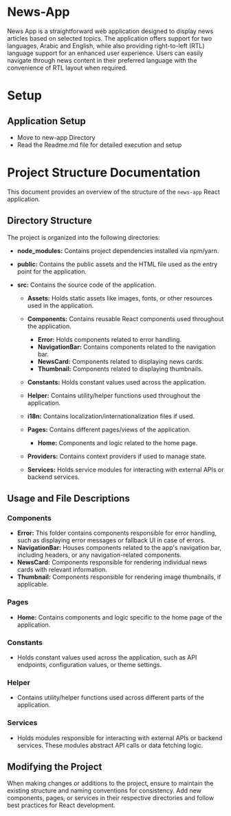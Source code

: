 # News-App

News App is a straightforward web application designed to display news articles based on selected topics. The application offers support for two languages, Arabic and English, while also providing right-to-left (RTL) language support for an enhanced user experience. Users can easily navigate through news content in their preferred language with the convenience of RTL layout when required.

# Setup

## Application Setup

- Move to new-app Directory
- Read the Readme.md file for detailed execution and setup

# Project Structure Documentation

This document provides an overview of the structure of the `news-app` React application.

## Directory Structure

The project is organized into the following directories:

- **node_modules:** Contains project dependencies installed via npm/yarn.
- **public:** Contains the public assets and the HTML file used as the entry point for the application.
- **src:** Contains the source code of the application.

  - **Assets:** Holds static assets like images, fonts, or other resources used in the application.
  - **Components:** Contains reusable React components used throughout the application.

    - **Error:** Holds components related to error handling.
    - **NavigationBar:** Contains components related to the navigation bar.
    - **NewsCard:** Components related to displaying news cards.
    - **Thumbnail:** Components related to displaying thumbnails.

  - **Constants:** Holds constant values used across the application.
  - **Helper:** Contains utility/helper functions used throughout the application.
  - **i18n:** Contains localization/internationalization files if used.
  - **Pages:** Contains different pages/views of the application.

    - **Home:** Components and logic related to the home page.

  - **Providers:** Contains context providers if used to manage state.
  - **Services:** Holds service modules for interacting with external APIs or backend services.

## Usage and File Descriptions

### Components

- **Error:** This folder contains components responsible for error handling, such as displaying error messages or fallback UI in case of errors.
- **NavigationBar:** Houses components related to the app's navigation bar, including headers, or any navigation-related components.
- **NewsCard:** Components responsible for rendering individual news cards with relevant information.
- **Thumbnail:** Components responsible for rendering image thumbnails, if applicable.

### Pages

- **Home:** Contains components and logic specific to the home page of the application.

### Constants

- Holds constant values used across the application, such as API endpoints, configuration values, or theme settings.

### Helper

- Contains utility/helper functions used across different parts of the application.

### Services

- Holds modules responsible for interacting with external APIs or backend services. These modules abstract API calls or data fetching logic.

## Modifying the Project

When making changes or additions to the project, ensure to maintain the existing structure and naming conventions for consistency. Add new components, pages, or services in their respective directories and follow best practices for React development.
